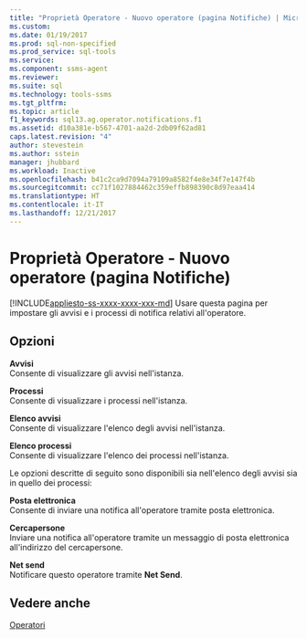 ```yaml
---
title: "Proprietà Operatore - Nuovo operatore (pagina Notifiche) | Microsoft Docs"
ms.custom: 
ms.date: 01/19/2017
ms.prod: sql-non-specified
ms.prod_service: sql-tools
ms.service: 
ms.component: ssms-agent
ms.reviewer: 
ms.suite: sql
ms.technology: tools-ssms
ms.tgt_pltfrm: 
ms.topic: article
f1_keywords: sql13.ag.operator.notifications.f1
ms.assetid: d10a381e-b567-4701-aa2d-2db09f62ad81
caps.latest.revision: "4"
author: stevestein
ms.author: sstein
manager: jhubbard
ms.workload: Inactive
ms.openlocfilehash: b41c2ca9d7094a79109a8582f4e8e34f7e147f4b
ms.sourcegitcommit: cc71f1027884462c359effb898390c8d97eaa414
ms.translationtype: HT
ms.contentlocale: it-IT
ms.lasthandoff: 12/21/2017
---
```

# <a name="operator-properties---new-operator-notifications-page"></a>Proprietà Operatore - Nuovo operatore (pagina Notifiche)
[!INCLUDE[appliesto-ss-xxxx-xxxx-xxx-md](../../includes/appliesto-ss-xxxx-xxxx-xxx-md.md)] Usare questa pagina per impostare gli avvisi e i processi di notifica relativi all'operatore.  
  
## <a name="options"></a>Opzioni  
**Avvisi**  
Consente di visualizzare gli avvisi nell'istanza.  
  
**Processi**  
Consente di visualizzare i processi nell'istanza.  
  
**Elenco avvisi**  
Consente di visualizzare l'elenco degli avvisi nell'istanza.  
  
**Elenco processi**  
Consente di visualizzare l'elenco dei processi nell'istanza.  
  
Le opzioni descritte di seguito sono disponibili sia nell'elenco degli avvisi sia in quello dei processi:  
  
**Posta elettronica**  
Consente di inviare una notifica all'operatore tramite posta elettronica.  
  
**Cercapersone**  
Inviare una notifica all'operatore tramite un messaggio di posta elettronica all'indirizzo del cercapersone.  
  
**Net send**  
Notificare questo operatore tramite **Net Send**.  
  
## <a name="see-also"></a>Vedere anche  
[Operatori](../../ssms/agent/operators.md)  
  
